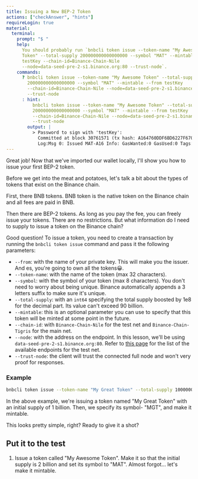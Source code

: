 ```yaml
---
title: Issuing a New BEP-2 Token
actions: ["checkAnswer", "hints"]
requireLogin: true
material:
  terminal:
    prompt: "$ "
    help:
      You should probably run `bnbcli token issue --token-name "My Awesome
      Token" --total-supply 200000000000000000 --symbol "MAT" --mintable --from
      testKey --chain-id=Binance-Chain-Nile
      --node=data-seed-pre-2-s1.binance.org:80 --trust-node`.
    commands:
      ? bnbcli token issue --token-name "My Awesome Token" --total-supply
        200000000000000000 --symbol "MAT" --mintable --from testKey
        --chain-id=Binance-Chain-Nile --node=data-seed-pre-2-s1.binance.org:80
        --trust-node
      : hint:
          bnbcli token issue --token-name "My Awesome Token" --total-supply
          200000000000000000 --symbol "MAT" --mintable --from testKey
          --chain-id=Binance-Chain-Nile --node=data-seed-pre-2-s1.binance.org:80
          --trust-node
        output: |
          > Password to sign with 'testKey':
            Committed at block 30761571 (tx hash: A164760DDF6BD6227F670CCBA2252EDA818D7D943A629881DDEC1B22F536B1F1, response: {Code:0 Data:[123 34 110 97 109 101 34 58 34 66 84 69 34 44 34 115 121 109 98 111 108 34 58 34 66 84 69 45 65 49 54 34 44 34 111 114 105 103 105 110 97 108 95 115 121 109 98 111 108 34 58 34 66 84 69 34 44 34 116 111 116 97 108 95 115 117 112 112 108 121 34 58 34 49 48 48 48 48 48 48 48 48 48 46 48 48 48 48 48 48 48 48 34 44 34 111 119 110 101 114 34 58 34 116 98 110 98 49 55 56 122 99 122 57 110 104 117 117 102 100 116 107 55 101 115 121 50 50 114 101 108 53 107 56 122 112 115 118 113 101 108 114 53 57 54 119 34 44 34 109 105 110 116 97 98 108 101 34 58 116 114 117 101 125] 
            Log:Msg 0: Issued MAT-A16 Info: GasWanted:0 GasUsed:0 Tags:[{Key:[97 99 116 105 111 110] Value:[105 115 115 117 101 77 115 103] XXX_NoUnkeyedLiteral:{} XXX_unrecognized:[] XXX_sizecache:0}] Codespace: XXX_NoUnkeyedLiteral:{} XXX_unrecognized:[] XXX_sizecache:0})
---
```


Great job! Now that we've imported our wallet locally, I'll show you how to
issue your first BEP-2 token.

Before we get into the meat and potatoes, let's talk a bit about the types of
tokens that exist on the Binance chain.

First, there BNB tokens. BNB token is the native token on the Binance chain and
all fees are paid in BNB.

Then there are BEP-2 tokens. As long as you pay the fee, you can freely issue
your tokens. There are no restrictions. But what information do I need to supply
to issue a token on the Binance chain?

Good question! To issue a token, you need to create a transaction by running the
`bnbcli token issue` command and pass it the following parameters:

- `--from`: with the name of your private key. This will make you the issuer.
  And es, you're going to own all the tokens😀.
- `--token-name`: with the name of the token (max 32 characters).
- `--symbol`: with the symbol of your token (max 8 characters). You don't need
  to worry about being unique. Binance automatically appends a 3 letters suffix
  to make sure it's unique.
- `--total-supply`: with an `int64` specifying the total supply boosted by 1e8
  for the decimal part. Its value can't exceed 90 billion.
- `--mintable`: this is an optional parameter you can use to specify that this
  token will be minted at some point in the future.
- `--chain-id`: with `Binance-Chain-Nile` for the test net and
  `Binance-Chain-Tigris` for the main net.
- `--node`: with the address on the endpoint. In this lesson, we'll be using
  `data-seed-pre-2-s1.binance.org:80`. Refer to
  <a href="https://testnet-dex.binance.org/api/v1/peers" target=”_blank”> this
  page</a> for the list of the available endpoints for the test net.
- `--trust-node`: the client will trust the connected full node and won't very
  proof for responses.

### Example

```bash
bnbcli token issue --token-name "My Great Token" --total-supply 100000000000000000 --symbol "MGT" --mintable --from testKey --chain-id=Binance-Chain-Nile --node=data-seed-pre-2-s1.binance.org:80 --trust-node
```

In the above example, we're issuing a token named "My Great Token" with an
initial supply of 1 billion. Then, we specify its symbol- "MGT", and make it
mintable.

This looks pretty simple, right? Ready to give it a shot?

## Put it to the test

1. Issue a token called "My Awesome Token". Make it so that the initial supply
   is 2 billion and set its symbol to "MAT". Almost forgot... let's make it
   mintable.
